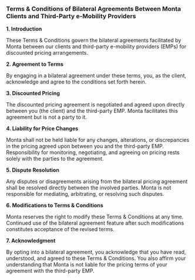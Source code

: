 ### Terms & Conditions of Bilateral Agreements Between Monta Clients and Third-Party e-Mobility Providers

**1. Introduction**

These Terms & Conditions govern the bilateral agreements facilitated by Monta between our clients and third-party e-mobility providers (EMPs) for discounted pricing arrangements.

**2. Agreement to Terms**

By engaging in a bilateral agreement under these terms, you, as the client, acknowledge and agree to the conditions set forth herein.

**3. Discounted Pricing**

The discounted pricing agreement is negotiated and agreed upon directly between you (the client) and the third-party EMP. Monta facilitates this agreement but is not a party to it.

**4. Liability for Price Changes**

Monta shall not be held liable for any changes, alterations, or discrepancies in the pricing agreed upon between you and the third-party EMP. Responsibility for monitoring, negotiating, and agreeing on pricing rests solely with the parties to the agreement.

**5. Dispute Resolution**

Any disputes or disagreements arising from the bilateral pricing agreement shall be resolved directly between the involved parties. Monta is not responsible for mediating, arbitrating, or resolving such disputes.

**6. Modifications to Terms & Conditions**

Monta reserves the right to modify these Terms & Conditions at any time. Continued use of the bilateral agreement feature after such modifications constitutes acceptance of the revised terms.

**7. Acknowledgment**

By opting into a bilateral agreement, you acknowledge that you have read, understood, and agreed to these Terms & Conditions. You also affirm your understanding that Monta is not liable for the pricing terms of your agreement with the third-party EMP.


